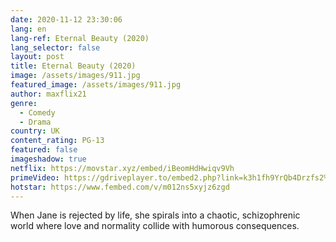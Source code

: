 ```yaml
---
date: 2020-11-12 23:30:06
lang: en
lang-ref: Eternal Beauty (2020)
lang_selector: false
layout: post
title: Eternal Beauty (2020)
image: /assets/images/911.jpg
featured_image: /assets/images/911.jpg
author: maxflix21
genre:
  - Comedy
  - Drama
country: UK
content_rating: PG-13
featured: false
imageshadow: true
netflix: https://movstar.xyz/embed/iBeomHdHwiqv9Vh
primeVideo: https://gdriveplayer.to/embed2.php?link=k3h1fh9YrQb4Drzfs2%252Bkxgvgbyasa2F%252BGZicX2McADga8%252BedhYBtTa8XZYP0cnxFzdNIw0UAGU%252BKNqkymTepbN8ga%252BHzmsU5UQrA3kDVpL17Xwv8UcMucAlo7PX2Mh3t129%252B3wY4aUwO2nIW32FrFzxAlKTL9AL%252BI3xzvtwDS%252B3Tfw4e91hGuGNj0MOzE%252B1xdgEjnYAwiELps02yvX6Rcddh8CJ0VSLHz5uMfRRc7ju5dF3hBdpuwLx%252Bxz5C7XTr7Zy0ufDgFyYBPGrpPfli9e
hotstar: https://www.fembed.com/v/m012ns5xyjz6zgd
---
```

When Jane is rejected by life, she spirals into a chaotic, schizophrenic world where love and normality collide with humorous consequences.